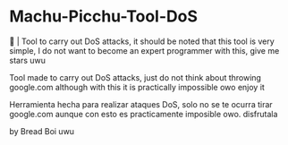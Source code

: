 # Machu-Picchu-Tool-DoS
🥀 | Tool to carry out DoS attacks, it should be noted that this tool is very simple, I do not want to become an expert programmer with this, give me stars uwu


Tool made to carry out DoS attacks, just do not think about throwing google.com although with this it is practically impossible owo
enjoy it



Herramienta hecha para realizar ataques DoS, solo no se te ocurra tirar google.com aunque con esto es practicamente imposible owo.
disfrutala






















by Bread Boi uwu
